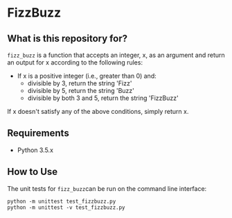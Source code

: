 # FizzBuzz

## What is this repository for?

``fizz_buzz`` is a function that accepts an integer, x,  as an argument and return an output for x according to the following rules:
* If x is a positive integer (i.e., greater than 0) and:
    * divisible by 3, return the string 'Fizz'
    * divisible by 5, return the string 'Buzz'
    * divisible by both 3 and 5, return the string 'FizzBuzz'

If x doesn't satisfy any of the above conditions, simply return x.

## Requirements

* Python 3.5.x

## How to Use

The unit tests for ``fizz_buzz``can be run on the command line interface:

```
python -m unittest test_fizzbuzz.py
python -m unittest -v test_fizzbuzz.py
```
